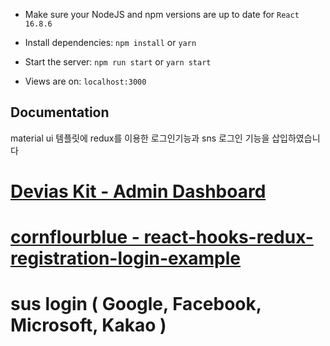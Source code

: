 - Make sure your NodeJS and npm versions are up to date for `React 16.8.6`

- Install dependencies: `npm install` or `yarn`

- Start the server: `npm run start` or `yarn start`

- Views are on: `localhost:3000`

## Documentation

material ui 템플릿에 redux를 이용한 로그인기능과 sns 로그인 기능을 삽입하였습니다

# [Devias Kit - Admin Dashboard](https://react-material-dashboard.devias.io/) 
# [cornflourblue - react-hooks-redux-registration-login-example](https://github.com/cornflourblue/react-hooks-redux-registration-login-example)
# sus login ( Google, Facebook, Microsoft, Kakao ) 
